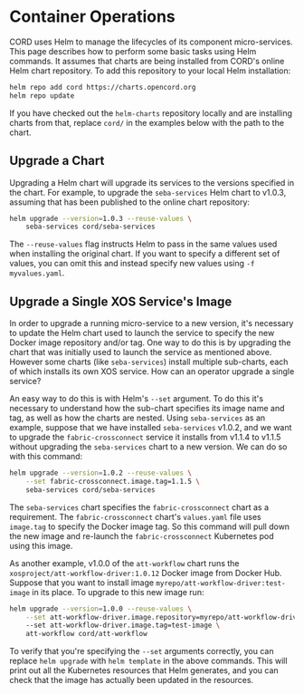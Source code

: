 # Container Operations

CORD uses Helm to manage the lifecycles of its component micro-services.
This page describes how to perform some basic tasks using Helm commands.
It assumes that charts are being installed from CORD's online Helm chart
repository.  To add this repository to your local Helm installation:

```bash
helm repo add cord https://charts.opencord.org
helm repo update
```

If you have checked out the `helm-charts` repository locally and are installing
charts from that, replace `cord/` in the examples below with the path to the
chart.

## Upgrade a Chart

Upgrading a Helm chart will upgrade its services to the versions specified
in the chart.  For example, to upgrade the `seba-services` Helm chart to
v1.0.3, assuming that has been published to the online chart repository:

```bash
helm upgrade --version=1.0.3 --reuse-values \
    seba-services cord/seba-services
```

The `--reuse-values` flag instructs Helm to pass in the same values
used when installing the original chart.  If you want to specify a different
set of values, you can omit this and instead specify new values using
`-f myvalues.yaml`.

## Upgrade a Single XOS Service's Image

In order to upgrade a running micro-service to a new version, it's necessary to
update the Helm chart used to launch the service to specify the new Docker
image repository and/or tag.  One way to do this is by upgrading the
chart that was initially used to launch the service as mentioned above.
However some  charts (like `seba-services`) install multiple sub-charts,
each of which installs its own XOS service.  How can an operator upgrade a
single service?

An easy way to do this is with Helm's `--set` argument.  To do this it's
necessary to understand how the sub-chart specifies its image name and tag,
as well as how the charts are nested.  Using `seba-services` as an example,
suppose that we have installed `seba-services` v1.0.2, and we want to upgrade
the `fabric-crossconnect` service it installs from v1.1.4 to v1.1.5 without
upgrading the `seba-services` chart to a new version.  We can do so with this
command:

```bash
helm upgrade --version=1.0.2 --reuse-values \
    --set fabric-crossconnect.image.tag=1.1.5 \
    seba-services cord/seba-services
```

The `seba-services` chart specifies the `fabric-crossconnect` chart
as a requirement.  The `fabric-crossconnect` chart's `values.yaml`
file uses `image.tag` to specify the Docker image tag. So this command
will pull down the new image and re-launch the `fabric-crossconnect`
Kubernetes pod using this image.

As another example, v1.0.0 of the `att-workflow` chart runs
the `xosproject/att-workflow-driver:1.0.12` Docker image from Docker Hub.  Suppose that you want to install image `myrepo/att-workflow-driver:test-image` in its place.  To upgrade to this new image run:

```bash
helm upgrade --version=1.0.0 --reuse-values \
    --set att-workflow-driver.image.repository=myrepo/att-workflow-driver
    --set att-workflow-driver.image.tag=test-image \
    att-workflow cord/att-workflow
```

To verify that you're specifying the `--set` arguments correctly, you can
replace `helm upgrade` with `helm template` in the above commands.  This will
print out all the Kubernetes resources that Helm generates, and you can
check that the image has actually been updated in the resources.

